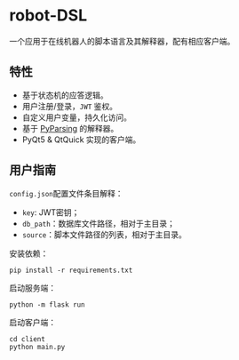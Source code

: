# robot-DSL

一个应用于在线机器人的脚本语言及其解释器，配有相应客户端。

## 特性

- 基于状态机的应答逻辑。
- 用户注册/登录，`JWT` 鉴权。
- 自定义用户变量，持久化访问。
- 基于 [PyParsing](https://pyparsing-docs.readthedocs.io/en/latest/index.html) 的解释器。
- PyQt5 & QtQuick 实现的客户端。

## 用户指南

`config.json`配置文件条目解释：

- `key`: JWT密钥；
- `db_path`：数据库文件路径，相对于主目录；
- `source`：脚本文件路径的列表，相对于主目录。

安装依赖：

```
pip install -r requirements.txt
```

启动服务端：

```
python -m flask run
```

启动客户端：

```
cd client
python main.py
```
